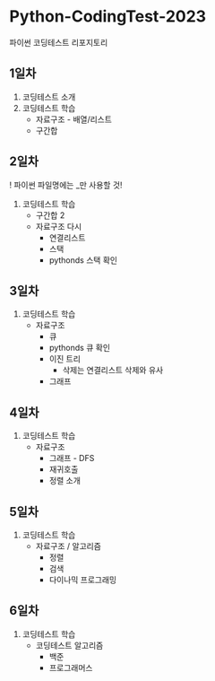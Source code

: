 # Python-CodingTest-2023
파이썬 코딩테스트 리포지토리

## 1일차
1. 코딩테스트 소개
2. 코딩테스트 학습
    - 자료구조 - 배열/리스트
    - 구간합

## 2일차
! 파이썬 파일명에는 _만 사용할 것!

1. 코딩테스트 학습
    - 구간합 2
    - 자료구조 다시
        - 연결리스트
        - 스택
        - pythonds 스택 확인

## 3일차
1. 코딩테스트 학습
    - 자료구조
        - 큐
        - pythonds 큐 확인
        - 이진 트리
            - 삭제는 연결리스트 삭제와 유사
        - 그래프

## 4일차
1. 코딩테스트 학습
    - 자료구조
        - 그래프 - DFS
        - 재귀호출
        - 정렬 소개

## 5일차
1. 코딩테스트 학습
    - 자료구조 / 알고리즘
        - 정렬
        - 검색
        - 다이나믹 프로그래밍

## 6일차
1. 코딩테스트 학습
    - 코딩테스트 알고리즘
        - 백준
        - 프로그래머스